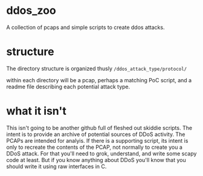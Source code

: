 # ddos_zoo
A collection of pcaps and simple scripts to create ddos attacks.

# structure
The directory structure is organized thusly `/ddos_attack_type/protocol/`

within each directory will be a pcap, perhaps a matching PoC script, and a readme file describing each potential attack type.

# what it isn't
This isn't going to be another github full of fleshed out skiddie scripts. The intent is to provide an archive
of potential sources of DDoS activity. The PCAPs are intended for analyis. If there is a supporting script,
its intent is only to recreate the contents of the PCAP, not normally to create you a DDoS attack. For that
you'll need to grok, understand, and write some scapy code at least. But if you know anything about DDoS you'll
know that you should write it using raw interfaces in C.

